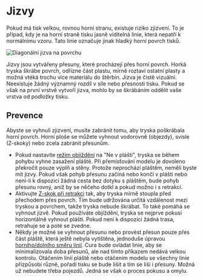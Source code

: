 Jizvy
====
Pokud má tisk velkou, rovnou horní stranu, existuje riziko zjizvení. To je případ, kdy je na horní straně tisku jasně viditelná linie, která nepatří k normálnímu vzoru. Tato linie označuje jinak hladký horní povrch tisků.

![Diagonální jizva na povrchu](../../../articles/images/scarring.jpg)

Jizvy jsou vytvářeny přesuny, které procházejí přes horní povrch. Horká tryska škrábe povrch, odřízne část plastu, mírně roztaví ostatní plasty a možná vtéká trochu více materiálu do štěrbin. Jizva je čistě vizuální. Neexistuje žádný významný rozdíl v síle nebo přesnosti tisku. Pokud se však na první vrstvě vytvoří jizva, mohlo by se škrábáním oddělit vaše vrstva od podložky tisku.

Prevence
----
Abyste se vyhnuli zjizvení, musíte zabránit tomu, aby tryska poškrábala horní povrch. Horní ploše se můžete vyhnout vodorovně (objezdy), svisle (Z-skoky) nebo zcela zabránit přesunům.
* Pokud nastavíte [režim objíždění](../travel/retraction_combing.md) na "Ne v plášti", tryska se během pohybu vyhne zasažení pláště. Při přemísťování modelu je dovoleno překročit pouze výplň a stěny. Protože neprochází pláštěm, neměli byste mít jizvy. Pokud však pohyb přesunu začíná nebo končí v plášti nebo není-li k dispozici žádná cesta bez dotyku s pláštěm, bude  pohyb přesunu rovný, aniž by se něčeho dotkl a pokud možno i s retrakcí.
* Aktivujte [Z-skok při retrakci](../travel/retraction_hop_enabled.md) tak, aby tryska mírně stoupla před přechodem přes povrch. Tím bude udržována určitá vzdálenost mezi tryskou a povrchem, takže tryska nebude škrábat. To také pomáhá se vyhnout jizvě. Pokud používáte objíždění, tryska se nejprve pokusí horizontálně vyhnout plášti. Pokud není k dispozici žádná trasa, retrahuje se a poté se zvedne.
* Někdy je možné se vyhnout přesunu nebo provést přesun pouze přes část pláště, která ještě nebyla vytištěna, jednoduše úpravou [horního/dolního směru linií](../shell/skin_angles.md). Cura bude ovládat linie, aby se minimalizovala doba přesunů, ale nad tímto příkazem nedává velkou kontrolu. Otáčením linií pláště nebo otáčením modelu se všechny linie přizpůsobí různě, pořadí tisku se bude lišit a tím se liší i přesuny. Možná už nebudete třeba pojezdů. Jedná se však o proces pokusu a omylu.
